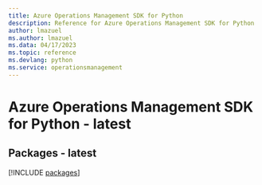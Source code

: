 ```yaml
---
title: Azure Operations Management SDK for Python
description: Reference for Azure Operations Management SDK for Python
author: lmazuel
ms.author: lmazuel
ms.data: 04/17/2023
ms.topic: reference
ms.devlang: python
ms.service: operationsmanagement
---
```

# Azure Operations Management SDK for Python - latest
## Packages - latest
[!INCLUDE [packages](operations-management-index.md)]